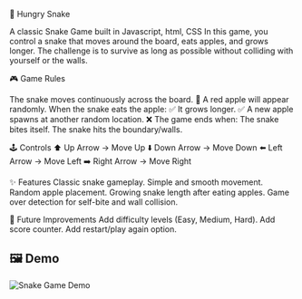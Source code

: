 🐍 Hungry Snake

A classic Snake Game built in Javascript, html, CSS
In this game, you control a snake that moves around the board, eats apples, and grows longer. The challenge is to survive as long as possible without colliding with yourself or the walls.

🎮 Game Rules

The snake moves continuously across the board.
🍎 A red apple will appear randomly.
When the snake eats the apple:
✅ It grows longer.
✅ A new apple spawns at another random location.
❌ The game ends when:
The snake bites itself.
The snake hits the boundary/walls.


🕹️ Controls
⬆ Up Arrow → Move Up
⬇️ Down Arrow → Move Down
⬅️ Left Arrow → Move Left
➡️ Right Arrow → Move Right


✨ Features
Classic snake gameplay.
Simple and smooth movement.
Random apple placement.
Growing snake length after eating apples.
Game over detection for self-bite and wall collision.


🚀 Future Improvements
Add difficulty levels (Easy, Medium, Hard).
Add score counter.
Add restart/play again option.



## 🖼️ Demo

![Snake Game Demo](demo.gif)



